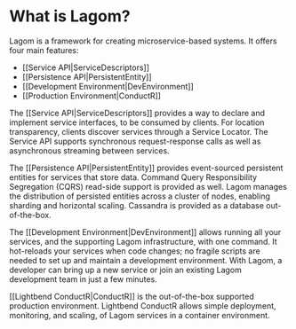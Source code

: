 <!--- Copyright (C) 2016-2017 Lightbend Inc. <https://www.lightbend.com> -->
# What is Lagom?

Lagom is a framework for creating microservice-based systems. It offers four main features:

* [[Service API|ServiceDescriptors]]
* [[Persistence API|PersistentEntity]]
* [[Development Environment|DevEnvironment]]
* [[Production Environment|ConductR]]

The [[Service API|ServiceDescriptors]] provides a way to declare and implement service interfaces, to be consumed by clients. For location transparency, clients discover services through a Service Locator. The Service API supports synchronous request-response calls as well as asynchronous streaming between services.

The [[Persistence API|PersistentEntity]] provides event-sourced persistent entities for services that store data. Command Query Responsibility Segregation (CQRS) read-side support is provided as well. Lagom manages the distribution of persisted entities across a cluster of nodes, enabling sharding and horizontal scaling. Cassandra is provided as a database out-of-the-box.

The [[Development Environment|DevEnvironment]] allows running all your services, and the supporting Lagom infrastructure, with one command. It hot-reloads your services when code changes; no fragile scripts are needed to set up and maintain a development environment. With Lagom, a developer can bring up a new service or join an existing Lagom development team in just a few minutes.

[[Lightbend ConductR|ConductR]] is the out-of-the-box supported production environment. Lightbend ConductR allows simple deployment, monitoring, and scaling, of Lagom services in a container environment.
